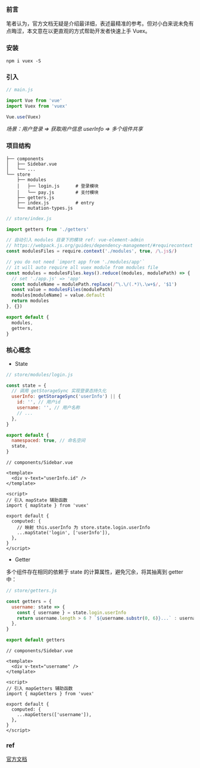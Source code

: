 ### 前言

笔者认为，官方文档无疑是介绍最详细，表述最精准的参考。但对小白来说未免有点晦涩，本文意在以更直观的方式帮助开发者快速上手 Vuex。

### 安装

```
npm i vuex -S
```

### 引入

```js
// main.js

import Vue from 'vue'
import Vuex from 'vuex'

Vue.use(Vuex)
```

_场景：用户登录 => 获取用户信息 userInfo => 多个组件共享_

### 项目结构

```
├── components
│   ├── Sidebar.vue
│   └── ...
└── store
    ├── modules
    │   ├── login.js      # 登录模块
    │   └── pay.js        # 支付模块
    ├── getters.js
    ├── index.js          # entry
    └── mutation-types.js
```

```js
// store/index.js

import getters from './getters'

// 自动引入 modules 目录下的模块 ref: vue-element-admin
// https://webpack.js.org/guides/dependency-management/#requirecontext
const modulesFiles = require.context('./modules', true, /\.js$/)

// you do not need `import app from './modules/app'`
// it will auto require all vuex module from modules file
const modules = modulesFiles.keys().reduce((modules, modulePath) => {
  // set './app.js' => 'app'
  const moduleName = modulePath.replace(/^\.\/(.*)\.\w+$/, '$1')
  const value = modulesFiles(modulePath)
  modules[moduleName] = value.default
  return modules
}, {})

export default {
  modules,
  getters,
}
```

### 核心概念

- State

```js
// store/modules/login.js

const state = {
  // 调用 getStorageSync 实现登录态持久化
  userInfo: getStorageSync('userInfo') || {
    id: '', // 用户id
    username: '', // 用户名称
    // ...
  },
}

export default {
  namespaced: true, // 命名空间
  state,
}
```

```vue
// components/Sidebar.vue

<template>
  <div v-text="userInfo.id" />
</template>

<script>
// 引入 mapState 辅助函数
import { mapState } from 'vuex'

export default {
  computed: {
    // 映射 this.userInfo 为 store.state.login.userInfo
    ...mapState('login', ['userInfo']),
  },
}
</script>
```

- Getter

多个组件存在相同的依赖于 state 的计算属性，避免冗余，将其抽离到 getter 中：

```js
// store/getters.js

const getters = {
  username: state => {
    const { username } = state.login.userInfo
    return username.length > 6 ? `${username.substr(0, 6)}...` : username
  },
}

export default getters
```

```vue
// components/Sidebar.vue

<template>
  <div v-text="username" />
</template>

<script>
// 引入 mapGetters 辅助函数
import { mapGetters } from 'vuex'

export default {
  computed: {
    ...mapGetters(['username']),
  },
}
</script>
```

### ref

[官方文档](https://vuex.vuejs.org/zh/guide/)
